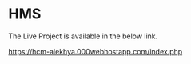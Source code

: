 # HMS

The Live Project is available in the below link.

https://hcm-alekhya.000webhostapp.com/index.php
